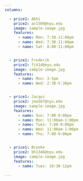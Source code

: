 ```yaml
---
columns:

  - price1: Abhi
    price2: av1509@nyu.edu
    image: sample-image.jpg
    features:
      - name: Mon: 7:30-11:00pm
      - name: Wed: 7:30-11:00pm
      - name: Sat: 8:00-11:00pm


  - price1: Frederik
    price2: fj414@nyu.edu
    image: sample-image.jpg
    features:
      - name: Mon: 3-5pm
      - name: Wed: 2:30-5:30pm


  - price1: Jacqui
    price2: jma587@nyu.edu
    image: sample-image.jpg
    features:
      - name: Sun: 7:00-9:00pm
      - name: Mon: 11:00am-1:00pm
      - name: Tues: 7:00-9:00pm
      - name: Wed: 11:00am-1:00pm
      - name: Thu: 7:00-9:00pm


  - price1: Brooke
    price2: bh1346@nyu.edu
    image: sample-image.jpg
    features:
      - name: Tues: 10:30-12pm
      
---
```

